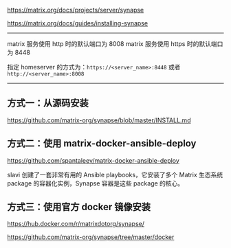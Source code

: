 https://matrix.org/docs/projects/server/synapse

https://matrix.org/docs/guides/installing-synapse

---

matrix 服务使用 http 时的默认端口为 8008
matrix 服务使用 https 时的默认端口为 8448

指定 homeserver 的方式为：`https://<server_name>:8448` 或者 `http://<server_name>:8008`

---

## 方式一：从源码安装

https://github.com/matrix-org/synapse/blob/master/INSTALL.md

## 方式二：使用 matrix-docker-ansible-deploy

https://github.com/spantaleev/matrix-docker-ansible-deploy

slavi 创建了一套非常有用的 Ansible playbooks，它安装了多个 Matrix 生态系统 package 的容器化实例，Synapse 容器是这些 package 的核心。

## 方式三：使用官方 docker 镜像安装

https://hub.docker.com/r/matrixdotorg/synapse/

https://github.com/matrix-org/synapse/tree/master/docker




